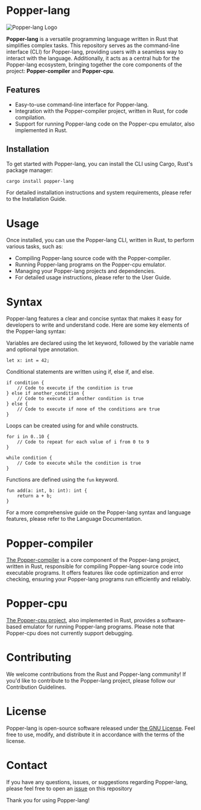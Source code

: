 # Popper-lang

![Popper-lang Logo](https://example.com/popper-lang-logo.png)

**Popper-lang** is a versatile programming language written in Rust that simplifies complex tasks. This repository serves as the command-line interface (CLI) for Popper-lang, providing users with a seamless way to interact with the language. Additionally, it acts as a central hub for the Popper-lang ecosystem, bringing together the core components of the project: **Popper-compiler** and **Popper-cpu**.

## Features

- Easy-to-use command-line interface for Popper-lang.
- Integration with the Popper-compiler project, written in Rust, for code compilation.
- Support for running Popper-lang code on the Popper-cpu emulator, also implemented in Rust.

## Installation

To get started with Popper-lang, you can install the CLI using Cargo, Rust's package manager:

```bash
cargo install popper-lang
```

For detailed installation instructions and system requirements, please refer to the Installation Guide.

# Usage
Once installed, you can use the Popper-lang CLI, written in Rust, to perform various tasks, such as:

 - Compiling Popper-lang source code with the Popper-compiler.
 - Running Popper-lang programs on the Popper-cpu emulator.
 - Managing your Popper-lang projects and dependencies.
 - For detailed usage instructions, please refer to the User Guide.

# Syntax
Popper-lang features a clear and concise syntax that makes it easy for developers to write and understand code. Here are some key elements of the Popper-lang syntax:

Variables are declared using the let keyword, followed by the variable name and optional type annotation.

```
let x: int = 42;
```
Conditional statements are written using if, else if, and else.
```
if condition {
    // Code to execute if the condition is true
} else if another_condition {
    // Code to execute if another condition is true
} else {
    // Code to execute if none of the conditions are true
}
```
Loops can be created using for and while constructs.

```
for i in 0..10 {
    // Code to repeat for each value of i from 0 to 9
}
```

```
while condition {
    // Code to execute while the condition is true
}
```
Functions are defined using the `fun` keyword.

```
fun add(a: int, b: int): int {
    return a + b;
}
```
For a more comprehensive guide on the Popper-lang syntax and language features, please refer to the Language Documentation.

# Popper-compiler
[The Popper-compiler](https://github.com/popper-lang/popper-compiler) is a core component of the Popper-lang project, written in Rust, responsible for compiling Popper-lang source code into executable programs. It offers features like code optimization and error checking, ensuring your Popper-lang programs run efficiently and reliably.

# Popper-cpu
[The Popper-cpu project](https://github.com/popper-lang/popper-cpu/), also implemented in Rust, provides a software-based emulator for running Popper-lang programs. Please note that Popper-cpu does not currently support debugging.

# Contributing
We welcome contributions from the Rust and Popper-lang community! If you'd like to contribute to the Popper-lang project, please follow our Contribution Guidelines.

# License
Popper-lang is open-source software released under [the GNU License](/LICENSE). Feel free to use, modify, and distribute it in accordance with the terms of the license.

# Contact
If you have any questions, issues, or suggestions regarding Popper-lang, please feel free to open an [issue](https://github.com/popper-lang/popper-lang/issues) on this repository

Thank you for using Popper-lang!

